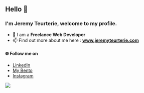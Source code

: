 ## Hello 👋
### I'm Jeremy Teurterie, welcome to my profile.

- 🌴 I am a <b>Freelance Web Developer</b>
- 📫 Find out more about me here : <b><a href="https://jeremyteurterie.com" target="_blank">www.jeremyteurterie.com</a></b>

#### 🌐 Follow me on

- <a href="https://linkedin.com/in/jeremyteurterie" target="_blank">LinkedIn</a>
- <a href="https://bento.me/jeremyteurterie" target="_blank">My Bento</a>
- <a href="https://instagram.com/jeremyteurterie" target="_blank">Instagram</a>

![](https://komarev.com/ghpvc/?username=jeremyteurterie)

